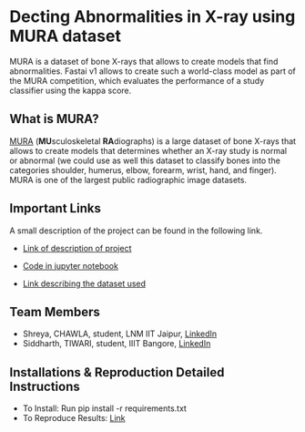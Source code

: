 # Decting Abnormalities in X-ray using MURA dataset
MURA is a dataset of bone X-rays that allows to create models that find abnormalities.  Fastai v1 allows to create such a world-class model as part of the MURA competition, which evaluates the performance of a study classifier using the kappa score.


## What is MURA?
[MURA](https://stanfordmlgroup.github.io/competitions/mura/) (**MU**sculoskeletal **RA**diographs) is a large dataset of bone X-rays that allows to create models that determines whether an X-ray study is normal or abnormal (we could use as well this dataset to classify bones into the categories shoulder, humerus, elbow, forearm, wrist, hand, and finger). MURA is one of the largest public radiographic image datasets.


## Important Links

A small description of the project can be found in the following link.

- [Link of description of project](https://docs.google.com/presentation/d/1UvdQVKcJqsOSG2-1A_0ZXfupSavuXV1Ivx-Qm0mQzhw/edit?usp=sharing)

- [Code in jupyter notebook](https://github.com/shreya888/Decting-Abnormalities-in-X-ray-using-MURA-dataset/blob/master/Abnormality%20detection%20using%20MURA%20DataSet.ipynb)

- [Link describing the dataset used](https://arxiv.org/pdf/1712.06957.pdf)


## Team Members

- Shreya, CHAWLA, student, LNM IIT Jaipur, [LinkedIn](https://www.linkedin.com/in/shreyachawla1998/)
- Siddharth, TIWARI, student, IIIT Bangore, [LinkedIn](https://www.linkedin.com/in/siddharthtiwari01/)


## Installations & Reproduction Detailed Instructions

- To Install: Run pip install -r requirements.txt
- To Reproduce Results: [Link](https://github.com/shreya888/Decting-Abnormalities-in-X-ray-using-MURA-dataset/blob/master/reproducibility.md)
